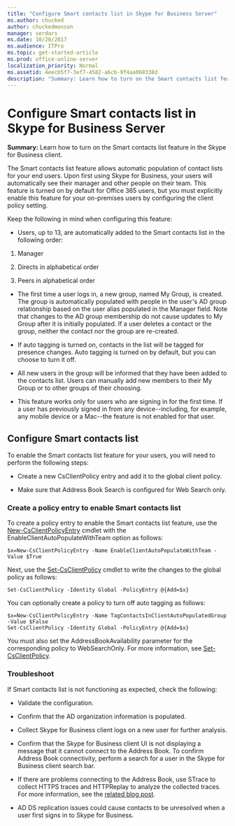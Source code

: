 ```yaml
---
title: "Configure Smart contacts list in Skype for Business Server"
ms.author: chucked
author: chuckedmonson
manager: serdars
ms.date: 10/20/2017
ms.audience: ITPro
ms.topic: get-started-article
ms.prod: office-online-server
localization_priority: Normal
ms.assetid: 4eecb5f7-3ef7-4582-a6cb-9f4aa068338d
description: "Summary: Learn how to turn on the Smart contacts list feature in the Skype for Business client."
---
```


# Configure Smart contacts list in Skype for Business Server
 
**Summary:** Learn how to turn on the Smart contacts list feature in the Skype for Business client.
  
The Smart contacts list feature allows automatic population of contact lists for your end users. Upon first using Skype for Business, your users will automatically see their manager and other people on their team. This feature is turned on by default for Office 365 users, but you must explicitly enable this feature for your on-premises users by configuring the client policy setting.
  
Keep the following in mind when configuring this feature:
  
- Users, up to 13, are automatically added to the Smart contacts list in the following order:
    
1. Manager
    
2. Directs in alphabetical order
    
3. Peers in alphabetical order
    
- The first time a user logs in, a new group, named My Group, is created. The group is automatically populated with people in the user's AD group relationship based on the user alias populated in the Manager field. Note that changes to the AD group membership do not cause updates to My Group after it is initially populated. If a user deletes a contact or the group, neither the contact nor the group are re-created. 
    
- If auto tagging is turned on, contacts in the list will be tagged for presence changes. Auto tagging is turned on by default, but you can choose to turn it off. 
    
- All new users in the group will be informed that they have been added to the contacts list. Users can manually add new members to their My Group or to other groups of their choosing.
    
- This feature works only for users who are signing in for the first time. If a user has previously signed in from any device--including, for example, any mobile device or a Mac--the feature is not enabled for that user.
    
## Configure Smart contacts list

To enable the Smart contacts list feature for your users, you will need to perform the following steps: 
  
- Create a new CsClientPolicy entry and add it to the global client policy. 
    
- Make sure that Address Book Search is configured for Web Search only.
    
### Create a policy entry to enable Smart contacts list

To create a policy entry to enable the Smart contacts list feature, use the [New-CsClientPolicyEntry](../../manage/management-shell/new-csclientpolicyentry.md) cmdlet with the EnableClientAutoPopulateWithTeam option as follows:
  
```
$x=New-CsClientPolicyEntry -Name EnableClientAutoPopulateWithTeam -Value $True
```

Next, use the [Set-CsClientPolicy](../../manage/management-shell/set-csclientpolicy.md) cmdlet to write the changes to the global policy as follows:
  
```
Set-CsClientPolicy -Identity Global -PolicyEntry @{Add=$x}
```

You can optionally create a policy to turn off auto tagging as follows:
  
```
$x=New-CsClientPolicyEntry -Name TagContactsInClientAutoPopulatedGroup -Value $False
Set-CsClientPolicy -Identity Global -PolicyEntry @{Add=$x}

```

You must also set the AddressBookAvailability parameter for the corresponding policy to WebSearchOnly. For more information, see [Set-CsClientPolicy](../../manage/management-shell/set-csclientpolicy.md). 
  
### Troubleshoot

If Smart contacts list is not functioning as expected, check the following:
  
- Validate the configuration. 
    
- Confirm that the AD organization information is populated.
    
- Collect Skype for Business client logs on a new user for further analysis.
    
- Confirm that the Skype for Business client UI is not displaying a message that it cannot connect to the Address Book. To confirm Address Book connectivity, perform a search for a user in the Skype for Business client search bar.
    
- If there are problems connecting to the Address Book, use STrace to collect HTTPS traces and HTTPReplay to analyze the collected traces. For more information, see the [related blog post](https://blogs.msdn.microsoft.com/canberrapfe/2012/06/04/have-you-ever-wondered-what-web-service-urls-are-used-by-the-lync-client-strace-is-your-tool/).
    
- AD DS replication issues could cause contacts to be unresolved when a user first signs in to Skype for Business.
    

